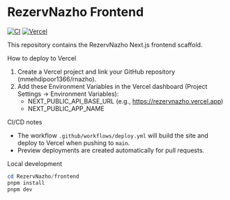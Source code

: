 # RezervNazho Frontend

[![CI](https://github.com/mmehdipoor1366/rnazho/actions/workflows/deploy.yml/badge.svg)](https://github.com/mmehdipoor1366/rnazho/actions/workflows/deploy.yml)
[![Vercel](https://img.shields.io/badge/deploy-vercel-blue)](https://vercel.com)

This repository contains the RezervNazho Next.js frontend scaffold.

How to deploy to Vercel

1. Create a Vercel project and link your GitHub repository (mmehdipoor1366/rnazho).
2. Add these Environment Variables in the Vercel dashboard (Project Settings → Environment Variables):
   - NEXT_PUBLIC_API_BASE_URL (e.g., https://rezervnazho.vercel.app)
   - NEXT_PUBLIC_APP_NAME

CI/CD notes

- The workflow `.github/workflows/deploy.yml` will build the site and deploy to Vercel when pushing to `main`.
- Preview deployments are created automatically for pull requests.

Local development

```powershell
cd RezervNazho/frontend
pnpm install
pnpm dev
```
